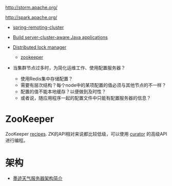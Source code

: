 http://storm.apache.org/

http://spark.apache.org/

* [spring-remoting-cluster ](http://code.google.com/p/spring-remoting-cluster/wiki/Usage)
* [Build server-cluster-aware Java applications](http://www.ibm.com/developerworks/java/library/j-zookeeper/)
* [Distributed lock manager](http://en.wikipedia.org/wiki/Distributed_lock_manager)
    * [zookeeper](http://zookeeper.apache.org/)

* 当集群节点过多时，为简化运维工作、使用配置服务器？
    * 使用Redis集中存储配置？
    * 需要有层次结构？每个node中的某项配置的值必须与其他节点的不一样？
    * 配置的值不能本地缓存？以便做到及时性？
    * 或者说，随应用程序一起的配置文件中只能有配置服务器的信息？


# ZooKeeper

ZooKeeper [recipes](http://zookeeper.apache.org/doc/r3.4.6/recipes.html).
ZK的API相对来说都比较低级，可以使用 [curator](http://curator.apache.org/) 的高级API进行编程。


# 架构

*  [墨迹天气服务器架构简介](http://download.csdn.net/detail/u010702509/8357037)
